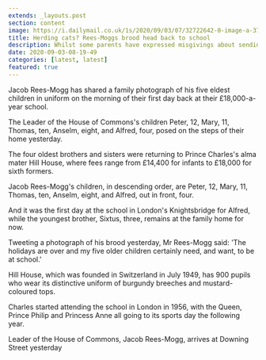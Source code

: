 ```yaml
---
extends: _layouts.post
section: content
image: https://i.dailymail.co.uk/1s/2020/09/03/07/32722642-0-image-a-37_1599116284880.jpg 
title: Herding cats? Rees-Moggs brood head back to school  
description: Whilst some parents have expressed misgivings about sending their offspring back, Jacob Rees-Mogg, has his - or almost all of it - lined up, in uniform, ready for the start of term in London. 
date: 2020-09-03-08-19-49 
categories: [latest, latest] 
featured: true 
--- 
```

Jacob Rees-Mogg has shared a family photograph of his five eldest children in uniform on the morning of their first day back at their £18,000-a-year school.

The Leader of the House of Commons's children Peter, 12, Mary, 11, Thomas, ten, Anselm, eight, and Alfred, four, posed on the steps of their home yesterday.

The four oldest brothers and sisters were returning to Prince Charles's alma mater Hill House, where fees range from £14,400 for infants to £18,000 for sixth formers. 

Jacob Rees-Mogg's children, in descending order, are Peter, 12, Mary, 11, Thomas, ten, Anselm, eight, and Alfred, out in front, four.



And it was the first day at the school in London's Knightsbridge for Alfred, while the youngest brother, Sixtus, three, remains at the family home for now.

Tweeting a photograph of his brood yesterday, Mr Rees-Mogg said: 'The holidays are over and my five older children certainly need, and want, to be at school.'

Hill House, which was founded in Switzerland in July 1949, has 900 pupils who wear its distinctive uniform of burgundy breeches and mustard-coloured tops.

Charles started attending the school in London in 1956, with the Queen, Prince Philip and Princess Anne all going to its sports day the following year.

Leader of the House of Commons, Jacob Rees-Mogg, arrives at Downing Street yesterday 

